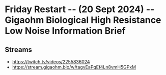 # Friday Restart -- (20 Sept 2024) -- Gigaohm Biological High Resistance Low Noise Information Brief

## Streams
- https://twitch.tv/videos/2255836024
- https://stream.gigaohm.bio/w/tagvEaPqEf4Ln8vmH5GPxM

